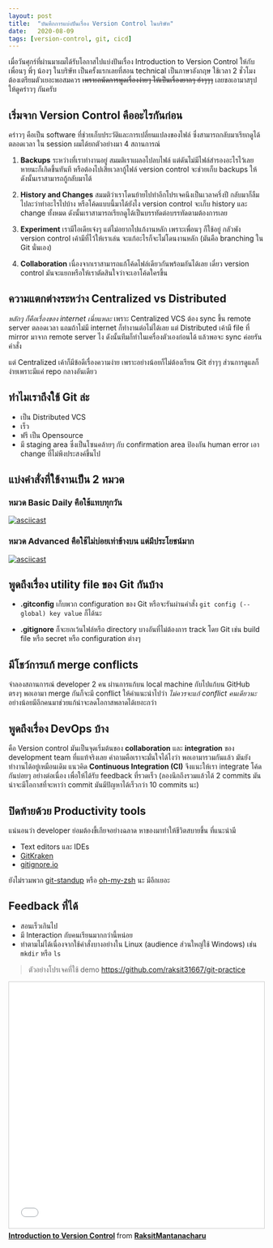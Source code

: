 ```yaml
---
layout: post
title:  "บันทึกการแบ่งปันเรื่อง Version Control ในบริษัท"
date:   2020-08-09
tags: [version-control, git, cicd]
---
```


เมื่อวันศุกร์ที่ผ่านมาผมได้รับโอกาสไปแบ่งปันเรื่อง Introduction to Version Control ให้กับเพื่อนๆ พี่ๆ น้องๆ ในบริษัท เป็นครั้งแรกเลยที่สอน technical เป็นภาษาอังกฤษ ใช้เวลา 2 ชั่วโมง ต้องเตรียมตัวเยอะพอสมควร ~~เพราะถนัดการพูดเรื่องง่ายๆ ให้เป็นเรื่องยากๆ ฮ่าๆๆๆ~~ เลยขอเอามาสรุปให้ดูคร่าวๆ กันครับ

## เริ่มจาก Version Control คืออะไรกันก่อน
คร่าวๆ คือเป็น software ที่ช่วยเก็บประวัติและการเปลี่ยนแปลงของไฟล์ ซึ่งสามารถกลับมาเรียกดูได้ตลอดเวลา ใน session ผมได้ยกตัวอย่างมา 4 สถานการณ์

1. **Backups** ระหว่างที่เราทำงานอยู่ สมมติเราเผลอไปลบไฟล์ แต่ดันไม่มีไฟล์สำรองอะไรไว้เลย หายนะก็เกิดขึ้นทันที หรือต้องไปเสียเวลากู้ไฟล์ version control จะช่วยเก็บ backups ให้ ดังนั้นเราสามารถกู้กลับมาได้

2. **History and Changes** สมมติว่าเราโดนย้ายไปทำอีกโปรเจคนึงเป็นเวลาครึ่งปี กลับมาก็ลืมไปละว่าทำอะไรไปบ้าง หรือโค้ดแบบนี้มาได้ยังไง version control จะเก็บ history และ change ทั้งหมด ดังนั้นเราสามารถเรียกดูได้เป็นบรรทัดต่อบรรทัดตามต้องการเลย

3. **Experiment** เรามีไอเดียเจ๋งๆ แต่ไม่อยากไปแก้งานหลัก เพราะเพื่อนๆ ก็ใช้อยู่ กลัวพัง version control เค้ามีที่ไว้ให้เราเล่น จะแก้อะไรก็จะไม่โดนงานหลัก (มันคือ branching ใน Git นั่นเอง)

4. **Collaboration** เนื่องจากเราสามารถแก้โค้ดไฟล์เดียวกันพร้อมกันได้เลย เดี๋ยว version control มันจะแยกหรือให้เราตัดสินใจว่าจะเอาโค้ดใครขึ้น

## ความแตกต่างระหว่าง Centralized vs Distributed
*หลักๆ ก็คือเรื่องของ internet เนี่ยแหละ* เพราะ Centralized VCS ต้อง sync ขึ้น remote server ตลอดเวลา แถมถ้าไม่มี internet ก็ทำงานต่อไม่ได้เลย แต่ Distributed เค้ามี file ที่ mirror มาจาก remote server ไง ดังนั้นทีมก็ทำในเครื่องตัวเองก่อนได้ แล้วพอจะ sync ค่อยรันคำสั่ง  

แต่ Centralized เค้าก็มีข้อดีเรื่องความง่าย เพราะอย่างน้อยก็ไม่ต้องเรียน Git ฮ่าๆๆ ส่วนการดูแลก็ง่ายเพราะมีแค่ repo กลางอันเดียว

## ทำไมเราถึงใช้ Git ล่ะ
- เป็น Distributed VCS
- เร็ว
- ฟรี เป็น Opensource
- มี staging area ซึ่งเป็นโซนคล้ายๆ กับ confirmation area ป้องกัน human error เอา change ที่ไม่พึงประสงค์ขึ้นไป

## แบ่งคำสั่งที่ใช้งานเป็น 2 หมวด
### หมวด Basic Daily คือใช้แทบทุกวัน
[![asciicast](https://asciinema.org/a/352029.svg)](https://asciinema.org/a/352029)

### หมวด Advanced คือใช้ไม่บ่อยเท่าข้างบน แต่มีประโยชน์มาก
[![asciicast](https://asciinema.org/a/352037.svg)](https://asciinema.org/a/352037)

## พูดถึงเรื่อง utility file ของ Git กันบ้าง
- **.gitconfig** เก็บพวก configuration ของ Git หรือจะรันผ่านคำสั่ง `git config (--global) key value` ก็ได้นะ

- **.gitignore** ก็จะยกเว้นไฟล์หรือ directory บางอันที่ไม่ต้องการ track โดย Git เช่น build file หรือ secret หรือ configuration ต่างๆ

## มีโชว์การแก้ merge conflicts
จำลองสถานการณ์ developer 2 คน ผ่านการแก้บน local machine กับไปแก้บน GitHub ตรงๆ พอเอามา merge กันก็จะมี conflict ให้คำแนะนำไปว่า *ไม่ควรจะแก้ conflict คนเดียวนะ* อย่างน้อยมีอีกคนมาช่วยแก้น่าจะลดโอกาสพลาดได้เยอะกว่า

## พูดถึงเรื่อง DevOps บ้าง
คือ Version control มันเป็นจุดเริ่มต้นของ **collaboration** และ **integration** ของ development team ที่แแท้จริงเลย คำถามคือเราจะมั่นใจได้ไงว่า พอเอามารวมกันแล้ว มันยังทำงานได้อยู่เหมือนเดิม แนวคิด **Continuous Integration (CI)** จึงแนะให้เรา integrate โค้ดกันบ่อยๆ อย่างต่อเนื่อง เพื่อให้ได้รับ feedback ที่รวดเร็ว (ลองนึกถึงรวมแล้วได้ 2 commits มันน่าจะมีโอกาสที่จะหาว่า commit มันมีปัญหาได้เร็วกว่า 10 commits นะ)

## ปิดท้ายด้วย Productivity tools
แน่นอนว่า developer ย่อมต้องขี้เกียจอย่างฉลาด หาของมาทำให้ชีวิตสบายขึ้น ที่แนะนำมี
- Text editors และ IDEs
- [GitKraken](https://www.gitkraken.com/)
- [gitignore.io](https://www.toptal.com/developers/gitignore)

ยังไม่รวมพวก [git-standup](https://github.com/kamranahmedse/git-standup) หรือ [oh-my-zsh](https://git-scm.com/book/en/v2/Appendix-A%3A-Git-in-Other-Environments-Git-in-Zsh) นะ มีอีกเยอะ

## Feedback ที่ได้
- สอนเร็วเกินไป
- มี Interaction กับคนเรียนมากกว่านี้หน่อย
- ทำตามไม่ได้เนื่องจากใช้คำสั่งบางอย่างใน Linux (audience ส่วนใหญ่ใช้ Windows) เช่น `mkdir` หรือ `ls`

> ตัวอย่างโปรเจคที่ใช้ demo <https://github.com/raksit31667/git-practice>

<iframe src="//www.slideshare.net/slideshow/embed_code/key/eOxNBTUcxykov4" width="595" height="485" frameborder="0" marginwidth="0" marginheight="0" scrolling="no" style="border:1px solid #CCC; border-width:1px; margin-bottom:5px; max-width: 100%;" allowfullscreen> </iframe> <div style="margin-bottom:5px"> <strong> <a href="//www.slideshare.net/RaksitMantanacharu/introduction-to-version-control-237691099" title="Introduction to Version Control" target="_blank">Introduction to Version Control</a> </strong> from <strong><a href="https://www.slideshare.net/RaksitMantanacharu" target="_blank">RaksitMantanacharu</a></strong> </div>



